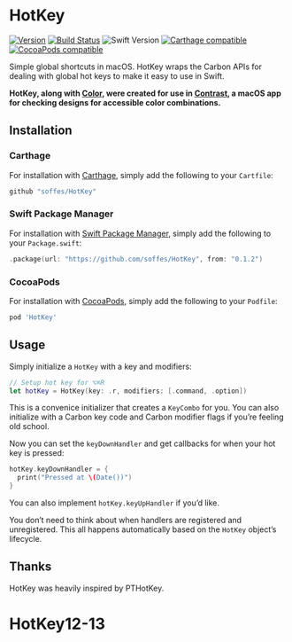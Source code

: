 # HotKey

[![Version](https://img.shields.io/github/release/soffes/HotKey.svg)](https://github.com/soffes/HotKey/releases)
[![Build Status](https://github.com/soffes/HotKey/workflows/Tests/badge.svg)](https://github.com/soffes/HotKey/actions)
![Swift Version](https://img.shields.io/badge/swift-5.0.1-orange.svg)
[![Carthage compatible](https://img.shields.io/badge/Carthage-compatible-4BC51D.svg?style=flat)](https://github.com/Carthage/Carthage)
[![CocoaPods compatible](https://img.shields.io/cocoapods/v/HotKey.svg)](https://cocoapods.org/pods/HotKey)

Simple global shortcuts in macOS. HotKey wraps the Carbon APIs for dealing with global hot keys to make it easy to use in Swift.

**HotKey, along with [Color](https://github.com/soffes/Color), were created for use in [Contrast](https://usecontrast.com), a macOS app for checking designs for accessible color combinations.**

## Installation

### Carthage

For installation with [Carthage](https://github.com/carthage/carthage), simply add the following to your `Cartfile`:

``` ruby
github "soffes/HotKey"
```

### Swift Package Manager

For installation with [Swift Package Manager](https://github.com/apple/swift-package-manager), simply add the following to your `Package.swift`:

``` swift
.package(url: "https://github.com/soffes/HotKey", from: "0.1.2")
```

### CocoaPods

For installation with [CocoaPods](http://cocoapods.org), simply add the following to your `Podfile`:

```ruby
pod 'HotKey'
```


## Usage

Simply initialize a `HotKey` with a key and modifiers:

```swift
// Setup hot key for ⌥⌘R
let hotKey = HotKey(key: .r, modifiers: [.command, .option])
```

This is a convenice initializer that creates a `KeyCombo` for you. You can also initialize with a Carbon key code and Carbon modifier flags if you’re feeling old school.

Now you can set the `keyDownHandler` and get callbacks for when your hot key is pressed:

```swift
hotKey.keyDownHandler = {
  print("Pressed at \(Date())")
}
```

You can also implement `hotKey.keyUpHandler` if you’d like.

You don’t need to think about when handlers are registered and unregistered. This all happens automatically based on the `HotKey` object’s lifecycle.


## Thanks

HotKey was heavily inspired by PTHotKey.
# HotKey12-13
